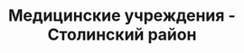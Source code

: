 ---
district_id: 1-18-0
district_name: Столинский район
title: Медицинские учреждения - Столинский район
---